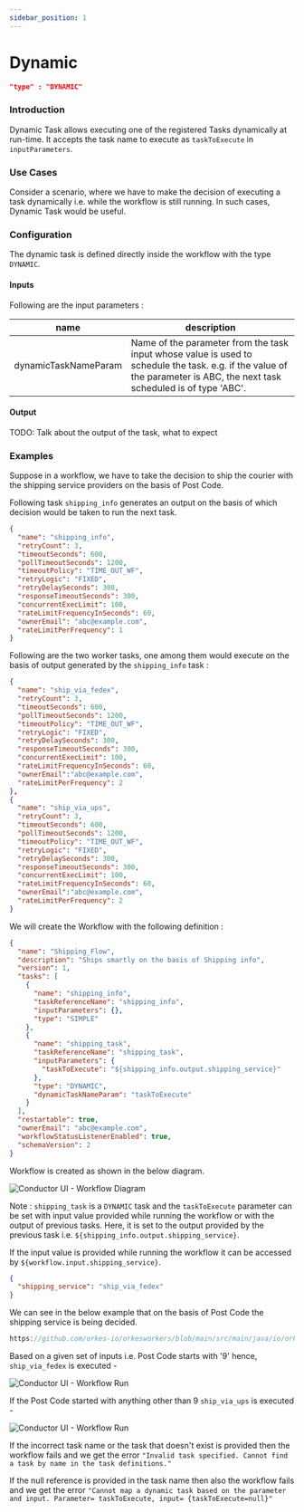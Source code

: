```yaml
---
sidebar_position: 1
---
```


# Dynamic

```json
"type" : "DYNAMIC"
```

### Introduction

Dynamic Task allows executing one of the registered Tasks dynamically at run-time.
It accepts the task name to execute as `taskToExecute` in `inputParameters`.

### Use Cases

Consider a scenario, where we have to make the decision of executing a task dynamically i.e. while the workflow is still
running. In such cases, Dynamic Task would be useful.

### Configuration

The dynamic task is defined directly inside the workflow with the type `DYNAMIC`.

#### Inputs

Following are the input parameters :

| name                 | description                                                                                                                                                              |
| -------------------- | ------------------------------------------------------------------------------------------------------------------------------------------------------------------------ |
| dynamicTaskNameParam | Name of the parameter from the task input whose value is used to schedule the task. e.g. if the value of the parameter is ABC, the next task scheduled is of type 'ABC'. |

#### Output

TODO: Talk about the output of the task, what to expect

### Examples

Suppose in a workflow, we have to take the decision to ship the courier with the shipping
service providers on the basis of Post Code.

Following task `shipping_info` generates an output on the basis of which decision would be
taken to run the next task.

```json
{
  "name": "shipping_info",
  "retryCount": 3,
  "timeoutSeconds": 600,
  "pollTimeoutSeconds": 1200,
  "timeoutPolicy": "TIME_OUT_WF",
  "retryLogic": "FIXED",
  "retryDelaySeconds": 300,
  "responseTimeoutSeconds": 300,
  "concurrentExecLimit": 100,
  "rateLimitFrequencyInSeconds": 60,
  "ownerEmail": "abc@example.com",
  "rateLimitPerFrequency": 1
}
```

Following are the two worker tasks, one among them would execute on the basis of output generated
by the `shipping_info` task :

```json
{
  "name": "ship_via_fedex",
  "retryCount": 3,
  "timeoutSeconds": 600,
  "pollTimeoutSeconds": 1200,
  "timeoutPolicy": "TIME_OUT_WF",
  "retryLogic": "FIXED",
  "retryDelaySeconds": 300,
  "responseTimeoutSeconds": 300,
  "concurrentExecLimit": 100,
  "rateLimitFrequencyInSeconds": 60,
  "ownerEmail":"abc@example.com",
  "rateLimitPerFrequency": 2
},
{
  "name": "ship_via_ups",
  "retryCount": 3,
  "timeoutSeconds": 600,
  "pollTimeoutSeconds": 1200,
  "timeoutPolicy": "TIME_OUT_WF",
  "retryLogic": "FIXED",
  "retryDelaySeconds": 300,
  "responseTimeoutSeconds": 300,
  "concurrentExecLimit": 100,
  "rateLimitFrequencyInSeconds": 60,
  "ownerEmail":"abc@example.com",
  "rateLimitPerFrequency": 2
}
```

We will create the Workflow with the following definition :

```json
{
  "name": "Shipping_Flow",
  "description": "Ships smartly on the basis of Shipping info",
  "version": 1,
  "tasks": [
    {
      "name": "shipping_info",
      "taskReferenceName": "shipping_info",
      "inputParameters": {},
      "type": "SIMPLE"
    },
    {
      "name": "shipping_task",
      "taskReferenceName": "shipping_task",
      "inputParameters": {
        "taskToExecute": "${shipping_info.output.shipping_service}"
      },
      "type": "DYNAMIC",
      "dynamicTaskNameParam": "taskToExecute"
    }
  ],
  "restartable": true,
  "ownerEmail": "abc@example.com",
  "workflowStatusListenerEnabled": true,
  "schemaVersion": 2
}
```

Workflow is created as shown in the below diagram.

![Conductor UI - Workflow Diagram](/img/tutorial/ShippingWorkflow.png)

Note : `shipping_task` is a `DYNAMIC` task and the `taskToExecute` parameter can be set
with input value provided while running the workflow or with the output of previous tasks.
Here, it is set to the output provided by the previous task i.e.
`${shipping_info.output.shipping_service}`.

If the input value is provided while running the workflow it can be accessed by
`${workflow.input.shipping_service}`.

```json
{
  "shipping_service": "ship_via_fedex"
}
```

We can see in the below example that on the basis of Post Code the shipping service is being
decided.

```js reference
https://github.com/orkes-io/orkesworkers/blob/main/src/main/java/io/orkes/samples/workers/ShippingInfoWorker.java#L10-L36
```

Based on a given set of inputs i.e. Post Code starts with '9' hence, `ship_via_fedex` is executed -

![Conductor UI - Workflow Run](/img/tutorial/ShippingWorkflowRunning.png)

If the Post Code started with anything other than 9 `ship_via_ups` is executed -

![Conductor UI - Workflow Run](/img/tutorial/ShippingWorkflowUPS.png)

If the incorrect task name or the task that doesn't exist is provided then the workflow fails and
we get the error `"Invalid task specified. Cannot find a task by name in the task definitions."`

If the null reference is provided in the task name then also the workflow fails and we get the
error `"Cannot map a dynamic task based on the parameter and input. Parameter= taskToExecute, input= {taskToExecute=null}"`
